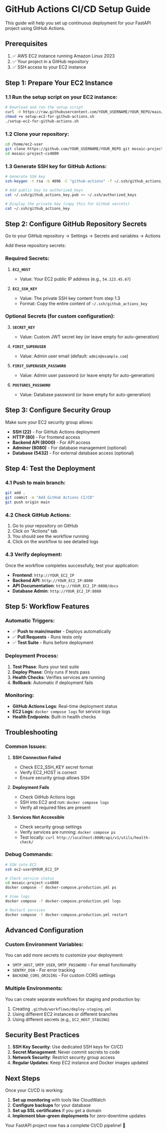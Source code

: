 # GitHub Actions CI/CD Setup Guide

This guide will help you set up continuous deployment for your FastAPI project using GitHub Actions.

## Prerequisites

1. ✅ AWS EC2 instance running Amazon Linux 2023
2. ✅ Your project in a GitHub repository
3. ✅ SSH access to your EC2 instance

## Step 1: Prepare Your EC2 Instance

### 1.1 Run the setup script on your EC2 instance:

```bash
# Download and run the setup script
curl -O https://raw.githubusercontent.com/YOUR_USERNAME/YOUR_REPO/main/setup-ec2-for-github-actions.sh
chmod +x setup-ec2-for-github-actions.sh
./setup-ec2-for-github-actions.sh
```

### 1.2 Clone your repository:

```bash
cd /home/ec2-user
git clone https://github.com/YOUR_USERNAME/YOUR_REPO.git mosaic-project-cs4800
cd mosaic-project-cs4800
```

### 1.3 Generate SSH key for GitHub Actions:

```bash
# Generate SSH key
ssh-keygen -t rsa -b 4096 -C "github-actions" -f ~/.ssh/github_actions_key -N ""

# Add public key to authorized_keys
cat ~/.ssh/github_actions_key.pub >> ~/.ssh/authorized_keys

# Display the private key (copy this for GitHub secrets)
cat ~/.ssh/github_actions_key
```

## Step 2: Configure GitHub Repository Secrets

Go to your GitHub repository → Settings → Secrets and variables → Actions

Add these repository secrets:

### Required Secrets:

1. **`EC2_HOST`**
   - Value: Your EC2 public IP address (e.g., `54.123.45.67`)

2. **`EC2_SSH_KEY`**
   - Value: The private SSH key content from step 1.3
   - Format: Copy the entire content of `~/.ssh/github_actions_key`

### Optional Secrets (for custom configuration):

3. **`SECRET_KEY`**
   - Value: Custom JWT secret key (or leave empty for auto-generation)

4. **`FIRST_SUPERUSER`**
   - Value: Admin user email (default: `admin@example.com`)

5. **`FIRST_SUPERUSER_PASSWORD`**
   - Value: Admin user password (or leave empty for auto-generation)

6. **`POSTGRES_PASSWORD`**
   - Value: Database password (or leave empty for auto-generation)

## Step 3: Configure Security Group

Make sure your EC2 security group allows:

- **SSH (22)** - For GitHub Actions deployment
- **HTTP (80)** - For frontend access
- **Backend API (8000)** - For API access
- **Adminer (8080)** - For database management (optional)
- **Database (5432)** - For external database access (optional)

## Step 4: Test the Deployment

### 4.1 Push to main branch:

```bash
git add .
git commit -m "Add GitHub Actions CI/CD"
git push origin main
```

### 4.2 Check GitHub Actions:

1. Go to your repository on GitHub
2. Click on "Actions" tab
3. You should see the workflow running
4. Click on the workflow to see detailed logs

### 4.3 Verify deployment:

Once the workflow completes successfully, test your application:

- **Frontend**: `http://YOUR_EC2_IP`
- **Backend API**: `http://YOUR_EC2_IP:8000`
- **API Documentation**: `http://YOUR_EC2_IP:8000/docs`
- **Database Admin**: `http://YOUR_EC2_IP:8080`

## Step 5: Workflow Features

### Automatic Triggers:
- ✅ **Push to main/master** - Deploys automatically
- ✅ **Pull Requests** - Runs tests only
- ✅ **Test Suite** - Runs before deployment

### Deployment Process:
1. **Test Phase**: Runs your test suite
2. **Deploy Phase**: Only runs if tests pass
3. **Health Checks**: Verifies services are running
4. **Rollback**: Automatic if deployment fails

### Monitoring:
- **GitHub Actions Logs**: Real-time deployment status
- **EC2 Logs**: `docker compose logs` for service logs
- **Health Endpoints**: Built-in health checks

## Troubleshooting

### Common Issues:

1. **SSH Connection Failed**
   - Check EC2_SSH_KEY secret format
   - Verify EC2_HOST is correct
   - Ensure security group allows SSH

2. **Deployment Fails**
   - Check GitHub Actions logs
   - SSH into EC2 and run: `docker compose logs`
   - Verify all required files are present

3. **Services Not Accessible**
   - Check security group settings
   - Verify services are running: `docker compose ps`
   - Test locally: `curl http://localhost:8000/api/v1/utils/health-check/`

### Debug Commands:

```bash
# SSH into EC2
ssh ec2-user@YOUR_EC2_IP

# Check service status
cd mosaic-project-cs4800
docker compose -f docker-compose.production.yml ps

# View logs
docker compose -f docker-compose.production.yml logs

# Restart services
docker compose -f docker-compose.production.yml restart
```

## Advanced Configuration

### Custom Environment Variables:

You can add more secrets to customize your deployment:

- `SMTP_HOST`, `SMTP_USER`, `SMTP_PASSWORD` - For email functionality
- `SENTRY_DSN` - For error tracking
- `BACKEND_CORS_ORIGINS` - For custom CORS settings

### Multiple Environments:

You can create separate workflows for staging and production by:

1. Creating `.github/workflows/deploy-staging.yml`
2. Using different EC2 instances or different branches
3. Using different secrets (e.g., `EC2_HOST_STAGING`)

## Security Best Practices

1. **SSH Key Security**: Use dedicated SSH keys for CI/CD
2. **Secret Management**: Never commit secrets to code
3. **Network Security**: Restrict security group access
4. **Regular Updates**: Keep EC2 instance and Docker images updated

## Next Steps

Once your CI/CD is working:

1. **Set up monitoring** with tools like CloudWatch
2. **Configure backups** for your database
3. **Set up SSL certificates** if you get a domain
4. **Implement blue-green deployments** for zero-downtime updates

Your FastAPI project now has a complete CI/CD pipeline! 🚀
